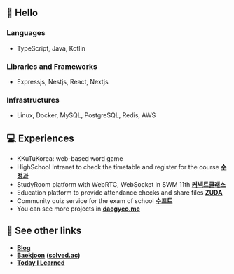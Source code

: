 ## 👋 Hello

### Languages
- TypeScript, Java, Kotlin
### Libraries and Frameworks
- Expressjs, Nestjs, React, Nextjs
### Infrastructures
- Linux, Docker, MySQL, PostgreSQL, Redis, AWS

## 💻 Experiences

- KKuTuKorea: web-based word game
- HighSchool Intranet to check the timetable and register for the course **[수정과](https://github.com/swjb-sinamon/)**
- StudyRoom platform with WebRTC, WebSocket in SWM 11th **[커넥트클래스](https://github.com/real-compacted-developer/connect-class/)**
- Education platform to provide attendance checks and share files **[ZUDA](https://github.com/zzuda/)**
- Community quiz service for the exam of school **[수프트](https://github.com/swsuft/)**
- You can see more projects in **[daegyeo.me](https://daegyeo.me?utm_source=github&utm_medium=readme&utm_campaign=github_readme/)**

## 🔗 See other links

- **[Blog](https://blog.daegyeo.me/)**
- **[Baekjoon](https://www.acmicpc.net/user/combbm/) ([solved.ac](https://solved.ac/combbm/))**
- **[Today I Learned](https://til.skylightqp.kr/)**
